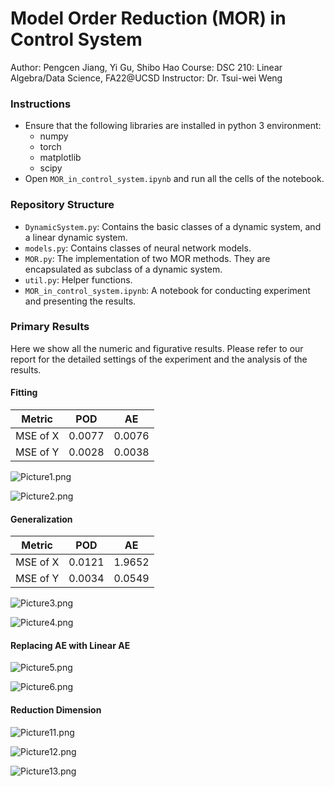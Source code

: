 # Model Order Reduction (MOR) in Control System
Author: Pengcen Jiang, Yi Gu, Shibo Hao
Course: DSC 210: Linear Algebra/Data Science, FA22@UCSD
Instructor: Dr. Tsui-wei Weng

### Instructions
- Ensure that the following libraries are installed in python 3 environment:
    - numpy
    - torch
    - matplotlib
    - scipy
- Open `MOR_in_control_system.ipynb` and run all the cells of the notebook.

### Repository Structure
- `DynamicSystem.py`: Contains the basic classes of a dynamic system, and a linear dynamic system.
- `models.py`: Contains classes of neural network models.
- `MOR.py`: The implementation of two MOR methods. They are encapsulated as subclass of a dynamic system.
- `util.py`: Helper functions.
- `MOR_in_control_system.ipynb`: A notebook for conducting experiment and presenting the results.

### Primary Results 

Here we show all the numeric and figurative results. Please refer to our report for the detailed settings of the experiment and  the analysis of the results.

#### Fitting
| Metric   | POD    | AE     |
| -------- | ------ | ------ |
| MSE of X | 0.0077 | 0.0076 |
| MSE of Y | 0.0028 | 0.0038 |

![Picture1.png](figures/Picture1.png)

![Picture2.png](figures/Picture2.png)

#### Generalization

| Metric   | POD    | AE     |
| -------- | ------ | ------ |
| MSE of X | 0.0121 | 1.9652 |
| MSE of Y | 0.0034 | 0.0549 |

![Picture3.png](README.assets/Picture3-16703745776162.png)

![Picture4.png](README.assets/Picture4-16703745776141.png)

#### Replacing AE with Linear AE

![Picture5.png](README.assets/Picture5.png)

![Picture6.png](README.assets/Picture6.png)

#### Reduction Dimension

![Picture11.png](README.assets/Picture11.png)

![Picture12.png](README.assets/Picture12.png)

![Picture13.png](README.assets/Picture13.png)